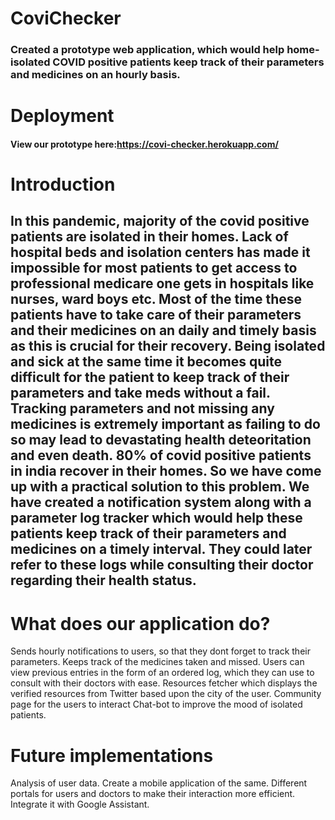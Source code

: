 # CoviChecker

### Created a prototype web application, which would help home-isolated COVID positive patients keep track of their parameters and medicines on an hourly basis.

# Deployment

#### View our prototype here:https://covi-checker.herokuapp.com/

# Introduction

## In this pandemic, majority of the covid positive patients are isolated in their homes. Lack of hospital beds and isolation centers has made it impossible for most patients to get access to professional medicare one gets in hospitals like nurses, ward boys etc. Most of the time these patients have to take care of their parameters and their medicines on an daily and timely basis as this is crucial for their recovery. Being isolated and sick at the same time it becomes quite difficult for the patient to keep track of their parameters and take meds without a fail. Tracking parameters and not missing any medicines is extremely important as failing to do so may lead to devastating health deteoritation and even death. 80% of covid positive patients in india recover in their homes. So we have come up with a practical solution to this problem. We have created a notification system along with a parameter log tracker which would help these patients keep track of their parameters and medicines on a timely interval. They could later refer to these logs while consulting their doctor regarding their health status.

# What does our application do?

Sends hourly notifications to users, so that they dont forget to track their parameters.
Keeps track of the medicines taken and missed.
Users can view previous entries in the form of an ordered log, which they can use to consult with their doctors with ease.
Resources fetcher which displays the verified resources from Twitter based upon the city of the user.
Community page for the users to interact
Chat-bot to improve the mood of isolated patients.

# Future implementations
Analysis of user data.
Create a mobile application of the same.
Different portals for users and doctors to make their interaction more efficient.
Integrate it with Google Assistant.
